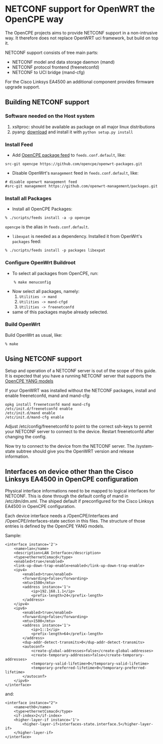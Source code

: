 NETCONF support for OpenWRT the OpenCPE way
===========================================

The OpenCPE projects aims to provide NETCONF support in a non-intrusive way.
It therefore does not replace OpenWRT uci framework, but build on top it.

NETCONF support consists of tree main parts:
* NETCONF model and data storage daemon (mand)
* NETCONF protocol frontend (freenetconfd)
* NETCONF to UCI bridge (mand-cfg)

For the Cisco Linksys EA4500 an additional component provides firmware
upgrade support.

Building NETCONF support
------------------------

### Software needed on the Host system

1. xsltproc: should be available as package on all major linux distributions
2. pyang: [download][1] and install it with `python setup.py install`

### Install Feed

* Add [OpenCPE package feed][2] to `feeds.conf.default`, like:

```
src-git opencpe https://github.com/opencpe/openwrt-packages.git
```

* Disable OpenWrt's `management` feed in `feeds.conf.default`, like:

```
# disable openwrt management feed
#src-git management https://github.com/openwrt-management/packages.git
```

### Install all Packages

* Install all OpenCPE Packages:

```
% ./scripts/feeds install -a -p opencpe
```

`opencpe` is the alias in `feeds.conf.default`.

* `libexpat` is needed as a dependency. Installed it from OpenWrt's `packages`
feed:

```
% ./scripts/feeds install -p packages libexpat
```

### Configure OpenWrt Buildroot

* To select all packages from OpenCPE, run:
```
    % make menuconfig
```
* Now select all packages, namely:
  1. `Utilities -> mand`
  2. `Utilities -> mand-cfgd`
  3. `Utilities -> freenetconfd`
* same of this packages maybe already selected.

### Build OpenWrt

Build OpenWrt as usual, like:

```
% make
```

Using NETCONF support
---------------------

Setup and operation of a NETCONF server is out of the scope of this guide. It is
expected that you have a running NETCONF server that supports the
[OpenCPE YANG models][3]

If your OpenWRT was installed without the NETCONF packages, install and enable
freenetconfd, mand and mand-cfg:

    opkg install freenetconfd mand mand-cfg
    /etc/init.d/freenetconfd enable
    /etc/init.d/mand enable
    /etc/init.d/mand-cfg enable

Adjust /etc/config/freenetconfd to point to the correct ssh-keys to permit
your NETCONF server to connect to the device. Restart freenetconfd after
changing the config.

Now try to connect to the device from the NETCONF server. The /system-state
subtree should give you the OpenWRT version and release information.

Interfaces on device other than the Cisco Linksys EA4500 in OpenCPE configuration
---------------------------------------------------------------------------------

Physical interface informations need to be mapped to logical interfaces for NETCONF.
This is done through the default config of mand in /etc/dm/dm.xml. The shiped default
if preconfigured for the Cisco Linksys EA4500 in OpenCPE configuration.

Each device interface needs a /OpenCPE/interfaces and /OpenCPE/interfaces-state section
in this files. The structure of those entries is defined by the OpenCPE YANG models.

Sample:

    <interface instance='2'>
        <name>lan</name>
        <description>LAN Interface</description>
        <type>ethernetCsmacd</type>
        <enabled>true</enabled>
        <link-up-down-trap-enable>enabled</link-up-down-trap-enable>
        <ipv4>
            <enabled>true</enabled>
            <forwarding>false</forwarding>
            <mtu>1500</mtu>
            <address instance='1'>
                <ip>192.168.1.1</ip>
                <prefix-length>24</prefix-length>
            </address>
        </ipv4>
        <ipv6>
            <enabled>true</enabled>
            <forwarding>false</forwarding>
            <mtu>1500</mtu>
            <address instance='1'>
                <ip>1::1</ip>
                <prefix-length>64</prefix-length>
            </address>
            <dup-addr-detect-transmits>0</dup-addr-detect-transmits>
            <autoconf>
                <create-global-addresses>false</create-global-addresses>
                <create-temporary-addresses>false</create-temporary-addresses>
                <temporary-valid-lifetime>0</temporary-valid-lifetime>
                <temporary-preferred-lifetime>0</temporary-preferred-lifetime>
            </autoconf>
        </ipv6>
    </interface>

and:

    <interface instance="2">
        <name>eth0</name>
        <type>ethernetCsmacd</type>
        <if-index>2</if-index>
        <higher-layer-if instance='1'>
            <higher-layer-if>interfaces-state.interface.5</higher-layer-if>
        </higher-layer-if>
    </interface>
 
[1]: https://code.google.com/p/pyang/
[2]: https://github.com/opencpe/openwrt-packages.git
[3]: https://github.com/opencpe/yang
